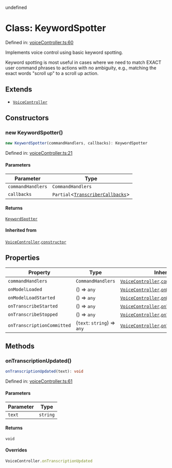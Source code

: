 undefined
# Class: KeywordSpotter

Defined in: [voiceController.ts:60](https://github.com/usefulsensors/moonshine-js/blob/main/src/voiceController.ts#L60)

Implements voice control using basic keyword spotting. 

Keyword spotting is most useful in cases where we need to match EXACT user command phrases to actions 
with no ambiguity, e.g., matching the exact words "scroll up" to a scroll up action.

## Extends

- [`VoiceController`](/docs/api/classes/VoiceController)

## Constructors

### new KeywordSpotter()

```ts
new KeywordSpotter(commandHandlers, callbacks): KeywordSpotter
```

Defined in: [voiceController.ts:21](https://github.com/usefulsensors/moonshine-js/blob/main/src/voiceController.ts#L21)

#### Parameters

| Parameter | Type |
| ------ | ------ |
| `commandHandlers` | `CommandHandlers` |
| `callbacks` | `Partial`\<[`TranscriberCallbacks`](/docs/api/interfaces/TranscriberCallbacks)\> |

#### Returns

[`KeywordSpotter`](/docs/api/classes/KeywordSpotter)

#### Inherited from

[`VoiceController`](/docs/api/classes/VoiceController).[`constructor`](/docs/api/classes/VoiceController.md#constructors)

## Properties

| Property | Type | Inherited from | Defined in |
| ------ | ------ | ------ | ------ |
| <a id="commandhandlers-1"></a> `commandHandlers` | `CommandHandlers` | [`VoiceController`](/docs/api/classes/VoiceController).[`commandHandlers`](/docs/api/classes/VoiceController.md#commandhandlers-1) | [voiceController.ts:12](https://github.com/usefulsensors/moonshine-js/blob/main/src/voiceController.ts#L12) |
| <a id="onmodelloaded"></a> `onModelLoaded` | () => `any` | [`VoiceController`](/docs/api/classes/VoiceController).[`onModelLoaded`](/docs/api/classes/VoiceController.md#onmodelloaded) | [voiceController.ts:15](https://github.com/usefulsensors/moonshine-js/blob/main/src/voiceController.ts#L15) |
| <a id="onmodelloadstarted"></a> `onModelLoadStarted` | () => `any` | [`VoiceController`](/docs/api/classes/VoiceController).[`onModelLoadStarted`](/docs/api/classes/VoiceController.md#onmodelloadstarted) | [voiceController.ts:14](https://github.com/usefulsensors/moonshine-js/blob/main/src/voiceController.ts#L14) |
| <a id="ontranscribestarted"></a> `onTranscribeStarted` | () => `any` | [`VoiceController`](/docs/api/classes/VoiceController).[`onTranscribeStarted`](/docs/api/classes/VoiceController.md#ontranscribestarted) | [voiceController.ts:16](https://github.com/usefulsensors/moonshine-js/blob/main/src/voiceController.ts#L16) |
| <a id="ontranscribestopped"></a> `onTranscribeStopped` | () => `any` | [`VoiceController`](/docs/api/classes/VoiceController).[`onTranscribeStopped`](/docs/api/classes/VoiceController.md#ontranscribestopped) | [voiceController.ts:17](https://github.com/usefulsensors/moonshine-js/blob/main/src/voiceController.ts#L17) |
| <a id="ontranscriptioncommitted"></a> `onTranscriptionCommitted` | (`text`: `string`) => `any` | [`VoiceController`](/docs/api/classes/VoiceController).[`onTranscriptionCommitted`](/docs/api/classes/VoiceController.md#ontranscriptioncommitted) | [voiceController.ts:18](https://github.com/usefulsensors/moonshine-js/blob/main/src/voiceController.ts#L18) |

## Methods

### onTranscriptionUpdated()

```ts
onTranscriptionUpdated(text): void
```

Defined in: [voiceController.ts:61](https://github.com/usefulsensors/moonshine-js/blob/main/src/voiceController.ts#L61)

#### Parameters

| Parameter | Type |
| ------ | ------ |
| `text` | `string` |

#### Returns

`void`

#### Overrides

```ts
VoiceController.onTranscriptionUpdated
```


